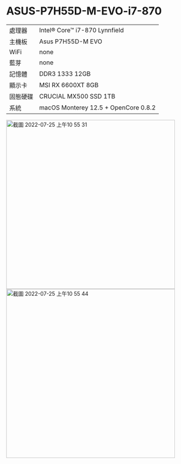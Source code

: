 # ASUS-P7H55D-M-EVO-i7-870
<table>
  <tr>
    <td>處理器</td><td>Intel® Core™ i7-870 Lynnfield</td>
  </tr>
  <tr>
    <td>主機板</td><td>Asus P7H55D-M EVO</td>
  </tr>
  <tr>
    <td>WiFi</td><td>none</td>
  </tr>
  <tr>
    <td>藍芽</td><td>none</td>
  </tr>
  <tr>  
    <td>記憶體</td><td>DDR3 1333 12GB</td>
  </tr>
  <tr>
    <td>顯示卡</td><td>MSI RX 6600XT 8GB</td>
  </tr>
  <tr>  
    <td>固態硬碟</td><td>CRUCIAL MX500 SSD 1TB</td>
  </tr>
  <tr>
    <td>系統</td><td>macOS Monterey 12.5 + OpenCore 0.8.2</td>
  </tr>  
</table>

<img width="450" alt="截圖 2022-07-25 上午10 55 31" src="https://user-images.githubusercontent.com/79300809/180687699-5228f941-1983-45ed-ade8-7e465ded5d4d.png">
<img width="450" alt="截圖 2022-07-25 上午10 55 44" src="https://user-images.githubusercontent.com/79300809/180687925-e53ca659-3eaf-4fdb-9e83-4389483b7947.png">

